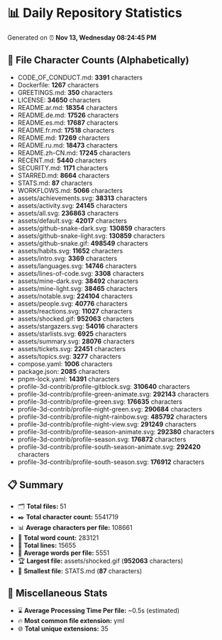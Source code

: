 # 📊 Daily Repository Statistics
Generated on ⏰ **Nov 13, Wednesday 08:24:45 PM**

## 📂 File Character Counts (Alphabetically)
- CODE_OF_CONDUCT.md: **3391** characters
- Dockerfile: **1267** characters
- GREETINGS.md: **350** characters
- LICENSE: **34650** characters
- README.ar.md: **18354** characters
- README.de.md: **17526** characters
- README.es.md: **17687** characters
- README.fr.md: **17518** characters
- README.md: **17269** characters
- README.ru.md: **18473** characters
- README.zh-CN.md: **17245** characters
- RECENT.md: **5440** characters
- SECURITY.md: **1171** characters
- STARRED.md: **8664** characters
- STATS.md: **87** characters
- WORKFLOWS.md: **5066** characters
- assets/achievements.svg: **38313** characters
- assets/activity.svg: **24145** characters
- assets/all.svg: **236863** characters
- assets/default.svg: **42017** characters
- assets/github-snake-dark.svg: **130859** characters
- assets/github-snake-light.svg: **130859** characters
- assets/github-snake.gif: **498549** characters
- assets/habits.svg: **11652** characters
- assets/intro.svg: **3369** characters
- assets/languages.svg: **14746** characters
- assets/lines-of-code.svg: **3308** characters
- assets/mine-dark.svg: **38492** characters
- assets/mine-light.svg: **38465** characters
- assets/notable.svg: **224104** characters
- assets/people.svg: **40776** characters
- assets/reactions.svg: **11027** characters
- assets/shocked.gif: **952063** characters
- assets/stargazers.svg: **54016** characters
- assets/starlists.svg: **6925** characters
- assets/summary.svg: **28076** characters
- assets/tickets.svg: **22451** characters
- assets/topics.svg: **3277** characters
- compose.yaml: **1006** characters
- package.json: **2085** characters
- pnpm-lock.yaml: **14391** characters
- profile-3d-contrib/profile-gitblock.svg: **310640** characters
- profile-3d-contrib/profile-green-animate.svg: **292143** characters
- profile-3d-contrib/profile-green.svg: **176635** characters
- profile-3d-contrib/profile-night-green.svg: **290684** characters
- profile-3d-contrib/profile-night-rainbow.svg: **485792** characters
- profile-3d-contrib/profile-night-view.svg: **291249** characters
- profile-3d-contrib/profile-season-animate.svg: **292380** characters
- profile-3d-contrib/profile-season.svg: **176872** characters
- profile-3d-contrib/profile-south-season-animate.svg: **292420** characters
- profile-3d-contrib/profile-south-season.svg: **176912** characters

## 📋 Summary
- 🗂️ **Total files:** 51
- ✒️ **Total character count:** 5541719
- 📊 **Average characters per file:** 108661
- 📝 **Total word count:** 283121
- 🧾 **Total lines:** 15655
- 📐 **Average words per file:** 5551
- 🏆 **Largest file:** assets/shocked.gif (**952063** characters)
- 🥉 **Smallest file:** STATS.md (**87** characters)

## 🌟 Miscellaneous Stats
- ⌛ **Average Processing Time Per file:** ~0.5s (estimated)
- 🔥 **Most common file extension:** yml
- 🌐 **Total unique extensions:** 35
